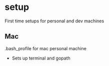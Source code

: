 # setup
First time setups for personal and dev machines

## Mac
.bash_profile for mac personal machine
- Sets up terminal and gopath
